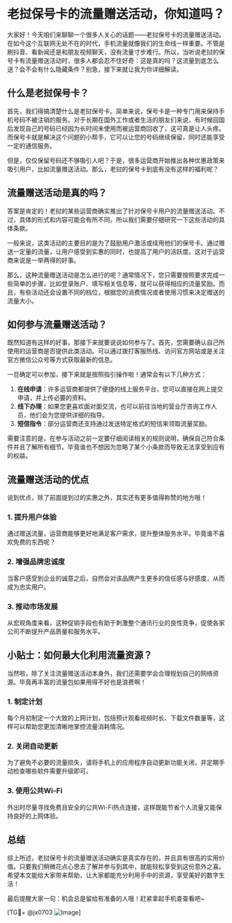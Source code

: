 # 老挝保号卡的流量赠送活动，你知道吗？

大家好！今天咱们来聊聊一个很多人关心的话题——老挝保号卡的流量赠送活动。在如今这个互联网无处不在的时代，手机流量就像我们的生命线一样重要。不管是刷抖音、看新闻还是和朋友视频聊天，没有流量寸步难行。所以，当听说老挝的保号卡有流量赠送活动时，很多人都会忍不住好奇：这是真的吗？这流量到底怎么送？会不会有什么隐藏条件？别急，接下来就让我为你详细解读。

## 什么是老挝保号卡？

首先，我们得搞清楚什么是老挝保号卡。简单来说，保号卡是一种专门用来保持手机号码不被注销的服务。对于长期在国外工作或者生活的朋友们来说，有时候回国后发现自己的号码已经因为长时间未使用而被运营商回收了，这可真是让人头疼。而保号卡就是解决这个问题的小帮手，它可以让您的号码继续保留，同时还能享受一定的通信服务。

但是，仅仅保留号码还不够吸引人吧？于是，很多运营商开始推出各种优惠政策来吸引用户，比如流量赠送活动。那么，老挝的保号卡到底有没有这样的福利呢？

## 流量赠送活动是真的吗？

答案是肯定的！老挝的某些运营商确实推出了针对保号卡用户的流量赠送活动。不过，具体的形式和内容可能会有所不同，所以我们需要仔细研究一下这些活动的具体条款。

一般来说，这类活动的主要目的是为了鼓励用户激活或续用他们的保号卡。通过赠送一定量的流量，让用户感受到实惠的同时，也提高了用户的活跃度。这对于运营商来说是一举两得的好事。

那么，这种流量赠送活动是怎么进行的呢？通常情况下，您只需要按照要求完成一些简单的步骤，比如登录账户、填写相关信息等，就可以获得相应的流量奖励。而且，有些活动还会设置不同的档位，根据您的消费情况或者使用习惯来决定赠送的流量大小。

## 如何参与流量赠送活动？

既然知道有这样的好事，那接下来就要说说如何参与了。首先，您需要确认自己所使用的运营商是否提供此类活动。可以通过拨打客服热线、访问官方网站或是关注官方微信公众号等方式获取最新的信息。

一旦确定可以参加，接下来就是按照指引操作啦！通常会有以下几种方式：

1. **在线申请**：许多运营商都提供了便捷的线上服务平台，您可以直接在网上提交申请，并上传必要的资料。
2. **线下办理**：如果您更喜欢面对面交流，也可以前往当地的营业厅咨询工作人员，他们会为您提供详细的指导。
3. **短信指令**：部分运营商还支持通过发送特定格式的短信来领取流量奖励。

需要注意的是，在参与活动之前一定要仔细阅读相关的规则说明，确保自己符合条件并且了解所有细节。毕竟谁也不想因为忽略了某个小条款而导致无法享受到应有的权益。

## 流量赠送活动的优点

说到优点，除了前面提到过的实惠之外，其实还有更多值得称赞的地方哦！

### 1. 提升用户体验
通过赠送流量，运营商能够更好地满足客户需求，提升整体服务水平。毕竟谁不喜欢免费的东西呢？

### 2. 增强品牌忠诚度
当客户感受到企业的诚意之后，自然会对该品牌产生更多的信任感与好感度，从而成为忠实用户。

### 3. 推动市场发展
从宏观角度来看，这种促销手段也有助于刺激整个通讯行业的良性竞争，促使各家公司不断提升产品质量和服务水平。

## 小贴士：如何最大化利用流量资源？

当然啦，除了关注流量赠送活动本身外，我们还需要学会合理规划自己的网络资源。毕竟再丰富的流量包如果用得不好也是浪费啊！

### 1. 制定计划
每个月初制定一个大致的上网计划，包括预计观看视频时长、下载文件数量等，这样可以帮助您更加清晰地掌控流量消耗情况。

### 2. 关闭自动更新
为了避免不必要的流量损失，请将手机上的应用程序自动更新功能关闭，并定期手动检查哪些软件需要升级即可。

### 3. 使用公共Wi-Fi
外出时尽量寻找免费且安全的公共Wi-Fi热点连接，这样既能节省个人流量又能保持良好的上网体验。

## 总结

综上所述，老挝保号卡的流量赠送活动确实是真实存在的，并且具有很高的实用价值。只要我们稍微花点心思去了解并参与到其中，就能轻松享受到这份意外之喜。希望本文能给大家带来帮助，让大家都能充分利用手中的资源，享受美好的数字生活！

最后提醒大家一句：机会总是留给有准备的人哦！赶紧拿起手机查查看吧~

[TG💪+ @jx0703 ![Image](https://github.com/user-attachments/assets/dbca1d08-cadb-493c-b0ec-ad6f7a83f270)]